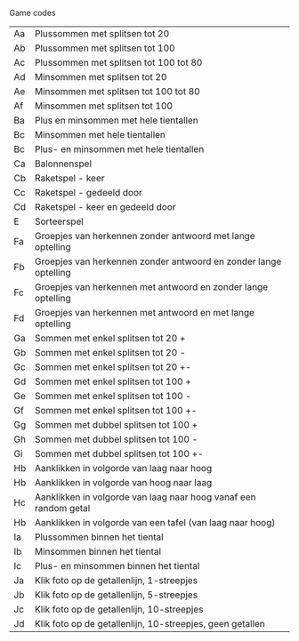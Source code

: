 Game codes

<table>
<tr><td>Aa</td><td>Plussommen met splitsen tot 20</td/></tr>
<tr><td>Ab</td><td>Plussommen met splitsen tot 100</td/></tr>
<tr><td>Ac</td><td>Plussommen met splitsen tot 100 tot 80</td/></tr>
<tr><td>Ad</td><td>Minsommen met splitsen tot 20</td/></tr>
<tr><td>Ae</td><td>Minsommen met splitsen tot 100 tot 80</td/></tr>
<tr><td>Af</td><td>Minsommen met splitsen tot 100</td/></tr>
<tr><td>Ba</td><td>Plus en minsommen met hele tientallen</td/></tr>
<tr><td>Bc</td><td>Minsommen met hele tientallen</td/></tr>
<tr><td>Bc</td><td>Plus- en minsommen met hele tientallen</td/></tr>
<tr><td>Ca</td><td>Balonnenspel</td/></tr>
<tr><td>Cb</td><td>Raketspel - keer</td/></tr>
<tr><td>Cc</td><td>Raketspel - gedeeld door</td/></tr>
<tr><td>Cd</td><td>Raketspel - keer en gedeeld door</td/></tr>
<tr><td>E</td><td>Sorteerspel</td/></tr>
<tr><td>Fa</td><td>Groepjes van herkennen zonder antwoord met lange optelling</td/></tr>
<tr><td>Fb</td><td>Groepjes van herkennen zonder antwoord en zonder lange optelling</td/></tr>
<tr><td>Fc</td><td>Groepjes van herkennen met antwoord en zonder lange optelling</td/></tr>
<tr><td>Fd</td><td>Groepjes van herkennen met antwoord en met lange optelling</td/></tr>
<tr><td>Ga</td><td>Sommen met enkel splitsen tot 20 +</td></tr>
<tr><td>Gb</td><td>Sommen met enkel splitsen tot 20 -</td></tr>
<tr><td>Gc</td><td>Sommen met enkel splitsen tot 20 +-</td></tr>
<tr><td>Gd</td><td>Sommen met enkel splitsen tot 100 +</td></tr>
<tr><td>Ge</td><td>Sommen met enkel splitsen tot 100 -</td></tr>
<tr><td>Gf</td><td>Sommen met enkel splitsen tot 100 +-</td></tr>
<tr><td>Gg</td><td>Sommen met dubbel splitsen tot 100 +</td></tr>
<tr><td>Gh</td><td>Sommen met dubbel splitsen tot 100 -</td></tr>
<tr><td>Gi</td><td>Sommen met dubbel splitsen tot 100 +-</td></tr>
<tr><td>Hb</td><td>Aanklikken in volgorde van laag naar hoog</td></tr>
<tr><td>Hb</td><td>Aanklikken in volgorde van hoog naar laag</td></tr>
<tr><td>Hc</td><td>Aanklikken in volgorde van laag naar hoog vanaf een random getal</td></tr>
<tr><td>Hb</td><td>Aanklikken in volgorde van een tafel (van laag naar hoog)</td></tr>
<tr><td>Ia</td><td>Plussommen binnen het tiental</td></tr>
<tr><td>Ib</td><td>Minsommen binnen het tiental</td></tr>
<tr><td>Ic</td><td>Plus- en minsommen binnen het tiental</td></tr>
<tr><td>Ja</td><td>Klik foto op de getallenlijn, 1-streepjes</td></tr>
<tr><td>Jb</td><td>Klik foto op de getallenlijn, 5-streepjes</td></tr>
<tr><td>Jc</td><td>Klik foto op de getallenlijn, 10-streepjes</td></tr>
<tr><td>Jd</td><td>Klik foto op de getallenlijn, 10-streepjes, geen getallen</td></tr>
</table>
